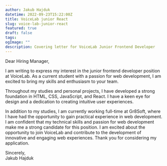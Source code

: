 ```yaml
---
author: Jakub Hajduk
datetime: 2022-09-23T15:22:00Z
title: VoiceLab junior React
slug: voice-lab-junior-react
featured: true
draft: false
tags:
ogImage: ""
description: Covering letter for VoiceLab Junior Frontend Developer
---
```


Dear Hiring Manager,

I am writing to express my interest in the junior frontend developer position at VoiceLab. As a current student with a passion for web development, I am excited to bring my skills and enthusiasm to your team.

Throughout my studies and personal projects, I have developed a strong foundation in HTML, CSS, JavaScript, and React. I have a keen eye for design and a dedication to creating intuitive user experiences.

In addition to my studies, I am currently working full-time at Gr8Soft, where I have had the opportunity to gain practical experience in web development. I am confident that my technical skills and passion for web development make me a strong candidate for this position. I am excited about the opportunity to join VoiceLab and contribute to the development of innovative and engaging web experiences. Thank you for considering my application.

Sincerely, <br>
Jakub Hajduk
